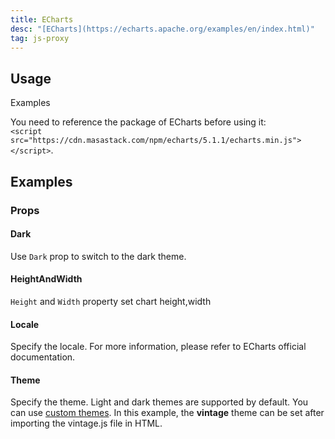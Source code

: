 ```yaml
---
title: ECharts
desc: "[ECharts](https://echarts.apache.org/examples/en/index.html)"
tag: js-proxy
---
```


## Usage

Examples

<echarts-usage></echarts-usage>

<!--alert:info-->
You need to reference the package of ECharts before using it:
<br />
`<script src="https://cdn.masastack.com/npm/echarts/5.1.1/echarts.min.js"></script>`.
<!--/alert:info-->

## Examples

### Props

#### Dark

Use `Dark` prop to switch to the dark theme.

<masa-example file="Examples.components.echarts.Dark"></masa-example>

#### HeightAndWidth

`Height` and `Width` property set chart height,width

<masa-example file="Examples.components.echarts.HeightAndWidth"></masa-example>

#### Locale

Specify the locale. For more information, please refer to ECharts official documentation.

<masa-example file="Examples.components.echarts.Locale"></masa-example>

#### Theme

Specify the theme. Light and dark themes are supported by default. You can use [custom themes](https://echarts.apache.org/handbook/en/concepts/style/#theme). In this example, the **vintage** theme can be set after importing the vintage.js file in HTML.

<masa-example file="Examples.components.echarts.Theme"></masa-example>


